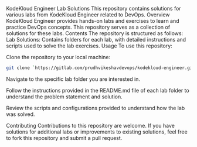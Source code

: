 KodeKloud Engineer Lab Solutions
This repository contains solutions for various labs from KodeKloud Engineer related to DevOps.
Overview
KodeKloud Engineer provides hands-on labs and exercises to learn and practice DevOps concepts. This repository serves as a collection of solutions for these labs.
Contents
The repository is structured as follows:
Lab Solutions: Contains folders for each lab, with detailed instructions and scripts used to solve the lab exercises.
Usage
To use this repository:

Clone the repository to your local machine:
```bash
git clone `https://gitlab.com/prudhvikeshavdevops/kodekloud-engineer.git` 
```
Navigate to the specific lab folder you are interested in.

Follow the instructions provided in the README.md file of each lab folder to understand the problem statement and solution.

Review the scripts and configurations provided to understand how the lab was solved.

Contributing
Contributions to this repository are welcome. If you have solutions for additional labs or improvements to existing solutions, feel free to fork this repository and submit a pull request.
